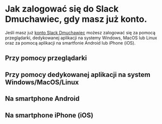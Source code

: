 # Jak zalogować się do Slack Dmuchawiec, gdy masz już konto.

Jeśli masz już [konto Slack Dmuchawiec](jak_dolaczyc.md) możesz zalogować
się za pomocą przeglądarki, dedykowanej aplikacji na systemy Windows, 
MacOS lub Linux oraz za pomocą aplikacji na smartfonie Android lub iPhone (iOS).

## Przy pomocy przeglądarki

## Przy pomocy dedykowanej aplikacji na system Windows/MacOS/Linux

## Na smartphone Android

## Na smartphone iPhone (iOS)
